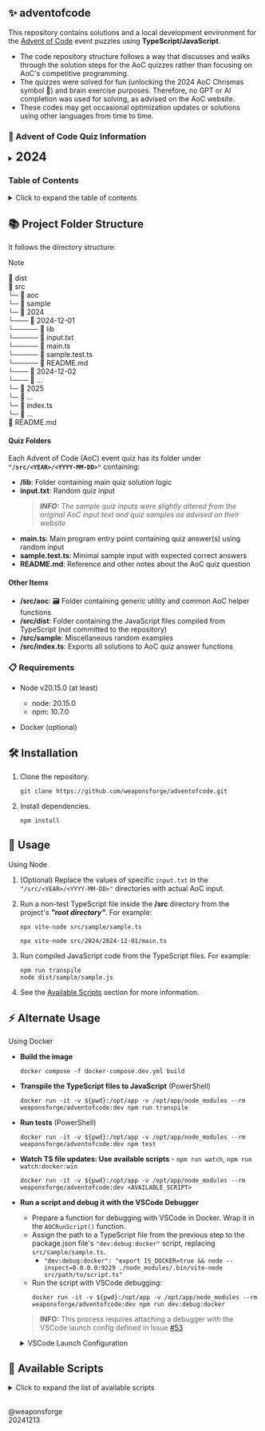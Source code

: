 ## ✨ adventofcode

This repository contains solutions and a local development environment for the [Advent of Code](https://adventofcode.com/) event puzzles using **TypeScript/JavaScript**.

- The code repository structure follows a way that discusses and walks through the solution steps for the AoC quizzes rather than focusing on AoC's competitive programming.
- The quizzes were solved for fun (unlocking the 2024 AoC Chrismas symbol 🎄) and brain exercise purposes. Therefore, no GPT or AI completion was used for solving, as advised on the AoC website.
- These codes may get occasional optimization updates or solutions using other languages from time to time.

### 🎄 Advent of Code Quiz Information

<details>
<summary><b style="font-size: 24px;">2024</b></summary>

- Day 1: Historian Hysteria [[link]](/src/2024/2024-12-01/README.md)
- Day 2: Red-Nosed Reports [[link]](/src/2024/2024-12-02/README.md)
- Day 3: Mull It Over [[link]](/src/2024/2024-12-03/README.md)
- Day 4: Ceres Search [[link]](/src/2024/2024-12-04/README.md)
- Day 5: Print Queue [[link]](/src/2024/2024-12-05/README.md)
- Day 6: Guard Gallivant [[link]](/src/2024/2024-12-06/README.md)
- Day 7: Bridge Repair [[link]](/src/2024/2024-12-07/README.md)
- Day 8: Resonant Collinearity [[link]](/src/2024/2024-12-08/README.md)
- Day 9: Disk Fragmenter [[link]](/src/2024/2024-12-09/README.md)
- Day 10: Hoof It [[link]](/src/2024/2024-12-10/README.md)
- Day 11: Plutonian Pebbles [[link]](/src/2024/2024-12-11/README.md)
- Day 12: Garden Groups [[link]](/src/2024/2024-12-12/README.md)
- Day 13: Claw Contraption [[link]](/src/2024/2024-12-13/README.md)
- Day 14: Restroom Redoubt [[link]](/src/2024/2024-12-14/README.md)
- Day 15: Warehouse Woes [[link]](/src/2024/2024-12-15/README.md)

</details>

### Table of Contents

<details>
<summary>Click to expand the table of contents</summary>

- [Advent of Code Quiz Information](#-advent-of-code-quiz-information)
- [Project Folder Structure](#-project-folder-structure)
- [Requirements](#-requirements)
- [Installation](#%EF%B8%8F-installation)
- [Usage](#-usage)
- [Alternate Usage](#-alternate-usage)
- [Available Scripts](#-available-scripts)

</details>

## 📚 Project Folder Structure

It follows the directory structure:

> [!NOTE]
> 📂 dist<br>
> 📂 src<br>
> └─ 📂 aoc<br>
> └─ 📂 sample<br>
> └─ 📂 2024<br>
> └─── 📂 2024-12-01<br>
> └───── 📂 lib<br>
> └───── 📄 input.txt<br>
> └───── 📄 main.ts<br>
> └───── 📄 sample.test.ts<br>
> └───── 📄 README.md<br>
> └─── 📂 2024-12-02<br>
> └─── 📂 ...<br>
> └─ 📂 2025<br>
> └─ 📂 ...<br>
> └─ 📄 index.ts<br>
> └─ 📄 ...<br>
> 📄 README.md

#### Quiz Folders

Each Advent of Code (AoC) event quiz has its folder under **`"/src/<YEAR>/<YYYY-MM-DD>"`** containing:
- **/lib**: Folder containing main quiz solution logic
- **input.txt**: Random quiz input
   > _**INFO:** The sample quiz inputs were slightly altered from the original AoC input text and quiz samples as advised on their website_
- **main.ts**: Main program entry point containing quiz answer(s) using random input
- **sample.test.ts**: Minimal sample input with expected correct answers
- **README.md**: Reference and other notes about the AoC quiz question

#### Other Items

- **/src/aoc**: 🗃️ Folder containing generic utility and common AoC helper functions
- **/src/dist**: Folder containing the JavaScript files compiled from TypeScript (not committed to the repository)
- **/src/sample**: Miscellaneous random examples
- **/src/index.ts**: Exports all solutions to AoC quiz answer functions

### 📋 Requirements

- Node v20.15.0 (at least)
   - node: 20.15.0
   - npm: 10.7.0

- Docker (optional)

## 🛠️ Installation

1. Clone the repository.
   ```
   git clone https://github.com/weaponsforge/adventofcode.git
   ```

2. Install dependencies.
   ```
   npm install
   ```

## 🚀 Usage

Using Node

1. (Optional) Replace the values of specific `input.txt` in the `"/src/<YEAR>/<YYYY-MM-DD>"` directories with actual AoC input.
2. Run a non-test TypeScript file inside the **/src** directory from the project's _**"root directory"**_. For example:
   ```
   npx vite-node src/sample/sample.ts
   ```

   ```
   npx vite-node src/2024/2024-12-01/main.ts
   ```
3. Run compiled JavaScript code from the TypeScript files. For example:
   ```
   npm run transpile
   node dist/sample/sample.js
   ```
4. See the [Available Scripts](#-available-scripts) section for more information.

## ⚡ Alternate Usage

Using Docker

- **Build the image**
   ```
   docker compose -f docker-compose.dev.yml build
   ```

- **Transpile the TypeScript files to JavaScript** (PowerShell)
   ```
   docker run -it -v ${pwd}:/opt/app -v /opt/app/node_modules --rm weaponsforge/adventofcode:dev npm run transpile
   ```

- **Run tests** (PowerShell)
   ```
   docker run -it -v ${pwd}:/opt/app -v /opt/app/node_modules --rm weaponsforge/adventofcode:dev npm test
   ```

- **Watch TS file updates: Use available scripts** - `npm run watch`, `npm run watch:docker:win`
   ```
   docker run -it -v ${pwd}:/opt/app -v /opt/app/node_modules --rm weaponsforge/adventofcode:dev <AVAILABLE_SCRIPT>
   ```

- **Run a script and debug it with the VSCode Debugger**
   - Prepare a function for debugging with VSCode in Docker. Wrap it in the `AOCRunScript()` function.
   - Assign the path to a TypeScript file from the previous step to the package.json file's `"dev:debug:docker"` script, replacing `src/sample/sample.ts`.
      - `"dev:debug:docker": "export IS_DOCKER=true && node --inspect=0.0.0.0:9229 ./node_modules/.bin/vite-node src/path/to/script.ts"`
   - Run the script with VSCode debugging:
      ```
      docker run -it -v ${pwd}:/opt/app -v /opt/app/node_modules --rm weaponsforge/adventofcode:dev npm run dev:debug:docker
      ```
   > **INFO:** This process requires attaching a debugger with the VSCode launch config defined in Issue [#53](https://github.com/weaponsforge/adventofcode/issues/53)

   <details>
   <summary>VSCode Launch Configuration</summary>

   ```json
   {
     "version": "0.2.0",
     "configurations": [
       {
         "type": "node",
         "request": "attach",
         "name": "Attach to Docker",
         "address": "localhost",
         "port": 9229,
         "restart": true,
         "skipFiles": ["<node_internals>/**"],
         "localRoot": "${workspaceFolder}",
         "remoteRoot": "/opt/app"
       }
     ]
   }
   ```

   </details>

## 📜 Available Scripts

<details>
<summary>Click to expand the list of available scripts</summary>

### `npm run dev`

Runs `vitest` in watch mode, watching file changes and errors to files linked with `*.test.ts` files.

### `npm run watch`

Watches file changes in `.ts` files using the `tsc --watch` option.

### `npm run watch:docker:win`

Watches file changes in `.ts` files using the `tsc --watch` option with `dynamicPriorityPolling` in Docker containers running in Windows WSL2.

### `npm run dev:debug`

Runs the sample TS script.

### `npm run transpile`

Builds the JavaScript files from the TypeScript files.

### `npm run transpile:noemit`

Runs type-checking without generating the JavaScript or declatation files from the TypeScript files.

### `npm run lint`

Lints TypeScript source codes.

### `npm run lint:fix`

Fixes TypeScript lint errors.

### `npm test`

Runs tests defined in `*.test.ts` files.

</details>
<br>

@weaponsforge<br>
20241213
